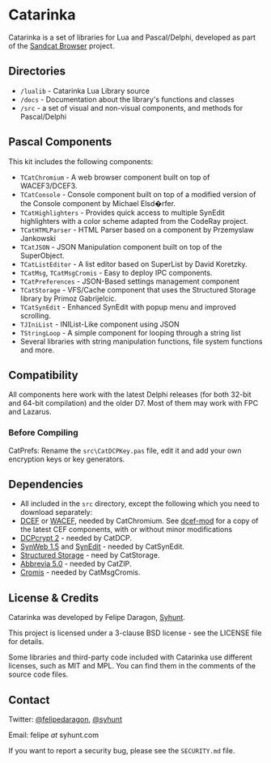 # Catarinka

Catarinka is a set of libraries for Lua and Pascal/Delphi, developed as part of the [Sandcat Browser](https://github.com/felipedaragon/sandcat) project.

## Directories

* `/lualib` - Catarinka Lua Library source
 * `/docs` - Documentation about the library's functions and classes
* `/src` - a set of visual and non-visual components, and methods for Pascal/Delphi
 
## Pascal Components

 This kit includes the following components:

* `TCatChromium` - A web browser component built on top of WACEF3/DCEF3.
* `TCatConsole` - Console component built on top of a modified version of the Console component by Michael Elsd�rfer.
* `TCatHighlighters` - Provides quick access to multiple SynEdit highlighters with a color scheme adapted from the CodeRay project.
* `TCatHTMLParser` - HTML Parser based on a component by Przemyslaw Jankowski
* `TCatJSON` - JSON Manipulation component built on top of the SuperObject.
* `TCatListEditor` - A list editor based on SuperList by David Koretzky.
* `TCatMsg`, `TCatMsgCromis` - Easy to deploy IPC components.
* `TCatPreferences` - JSON-Based settings management component
* `TCatStorage` - VFS/Cache component that uses the Structured Storage library by Primoz Gabrijelcic.
* `TCatSynEdit` - Enhanced SynEdit with popup menu and improved scrolling.
* `TJIniList` - INIList-Like component using JSON
* `TStringLoop` - A simple component for looping through a string list
* Several libraries with string manipulation functions, file system functions and more.

## Compatibility

All components here work with the latest Delphi releases (for both 32-bit and 64-bit compilation) and the older D7. Most of them may work with FPC and Lazarus.

### Before Compiling

CatPrefs: Rename the `src\CatDCPKey.pas` file, edit it and add your own encryption keys or key generators.

## Dependencies

* All included in the `src` directory, except the following which you need to download separately:
* [DCEF](https://github.com/hgourvest/dcef3) or [WACEF](https://bitbucket.org/WaspAce/wacef), needed by CatChromium. See [dcef-mod](https://github.com/felipedaragon/dcef-mod) for a copy of the latest CEF components, with or without minor modifications
* [DCPcrypt 2](https://bitbucket.org/wpostma/dcpcrypt2010) - needed by CatDCP.
* [SynWeb 1.5](https://code.google.com/p/synweb/) and [SynEdit](http://sourceforge.net/projects/synedit/) - needed by CatSynEdit.
* [Structured Storage](https://github.com/gabr42/GpDelphiUnits) - need by CatStorage.
* [Abbrevia 5.0](http://sourceforge.net/projects/tpabbrevia/) - needed by CatZIP.
* [Cromis](http://www.cromis.net/blog/downloads/cromis-ipc/) - needed by CatMsgCromis.

## License & Credits

Catarinka was developed by Felipe Daragon, [Syhunt](http://www.syhunt.com/).

This project is licensed under a 3-clause BSD license - see the LICENSE file for details.

Some libraries and third-party code included with Catarinka use different licenses, such as MIT and MPL. You can find them in the comments of the source code files.

## Contact

Twitter: [@felipedaragon](https://twitter.com/felipedaragon), [@syhunt](https://twitter.com/syhunt)

Email: felipe _at_ syhunt.com

If you want to report a security bug, please see the `SECURITY.md` file.